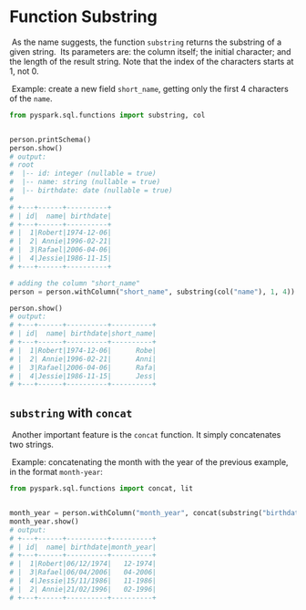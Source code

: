 # Function Substring

​	As the name suggests, the function `substring` returns the substring of a given string.
​	Its parameters are: the column itself; the initial character; and the length of the result string. Note that the index of the characters starts at 1, not 0.

​	Example: create a new field `short_name`, getting only the first 4 characters of the `name`.

```python
from pyspark.sql.functions import substring, col


person.printSchema()
person.show()
# output:
# root
#  |-- id: integer (nullable = true)
#  |-- name: string (nullable = true)
#  |-- birthdate: date (nullable = true)
# 
# +---+------+----------+
# | id|  name| birthdate|
# +---+------+----------+
# |  1|Robert|1974-12-06|
# |  2| Annie|1996-02-21|
# |  3|Rafael|2006-04-06|
# |  4|Jessie|1986-11-15|
# +---+------+----------+

# adding the column "short_name"
person = person.withColumn("short_name", substring(col("name"), 1, 4))

person.show()
# output:
# +---+------+----------+----------+
# | id|  name| birthdate|short_name|
# +---+------+----------+----------+
# |  1|Robert|1974-12-06|      Robe|
# |  2| Annie|1996-02-21|      Anni|
# |  3|Rafael|2006-04-06|      Rafa|
# |  4|Jessie|1986-11-15|      Jess|
# +---+------+----------+----------+
```

## `substring` with `concat`

​	Another important feature is the `concat` function. It simply concatenates two strings.

​	Example: concatenating the month with the year of the previous example, in the format `month-year`:

```python
from pyspark.sql.functions import concat, lit


month_year = person.withColumn("month_year", concat(substring("birthdate", 6, 2), lit("-"), substring("birthdate", 1, 4)))
month_year.show()
# output:
# +---+------+----------+----------+
# | id|  name| birthdate|month_year|
# +---+------+----------+----------+
# |  1|Robert|06/12/1974|   12-1974|
# |  3|Rafael|06/04/2006|   04-2006|
# |  4|Jessie|15/11/1986|   11-1986|
# |  2| Annie|21/02/1996|   02-1996|
# +---+------+----------+----------+
```
